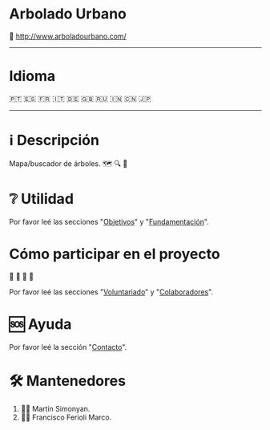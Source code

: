 # Arbolado Urbano

🔗 http://www.arboladourbano.com/

- - -

# Idioma

🇵🇹 🇪🇸 🇫🇷 🇮🇹 🇩🇪 🇬🇧 🇷🇺 🇮🇳 🇨🇳 🇯🇵

- - -

# ℹ️ Descripción

Mapa/buscador de árboles. 🗺️ 🔍 🌲

# ❔ Utilidad

Por favor leé las secciones "[Objetivos](https://github.com/suberek/arboles/wiki/Espa%C3%B1ol#objetivos)" y "[Fundamentación](https://github.com/suberek/arboles/wiki/Espa%C3%B1ol#objetivos)".

# Cómo participar en el proyecto

🙋‍ 🙋‍ 🙋‍ 🙋‍

Por favor leé las secciones "[Voluntariado](https://github.com/arboladourbano/arboles/wiki/Espa%C3%B1ol#voluntariado)" y "[Colaboradores](https://github.com/arboladourbano/arboles/wiki/Espa%C3%B1ol#colaboradores)".

# 🆘 Ayuda

Por favor leé la sección "[Contacto](https://github.com/arboladourbano/arboles/wiki/Espa%C3%B1ol#contacto)".

# 🛠️ Mantenedores

1. 👨‍💻 Martín Simonyan.
2. 👨‍💻 Francisco Ferioli Marco.
